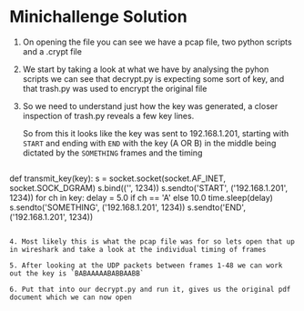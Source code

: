 # Minichallenge Solution

1. On opening the file you can see we have a pcap file, two python scripts and a .crypt file
2. We start by taking a look at what we have by analysing the pyhon scripts we can see that decrypt.py is expecting some sort of key, and that trash.py was used to encrypt the original file
3. So we need to understand just how the key was generated, a closer inspection of trash.py reveals a few key lines.

   So from this it looks like the key was sent to 192.168.1.201, starting with `START` and ending with `END` with the key (A OR B) in the middle being dictated by the `SOMETHING` frames and the timing

   ```python
def transmit_key(key):
    s = socket.socket(socket.AF_INET, socket.SOCK_DGRAM)
    s.bind(('', 1234))
    s.sendto('START', ('192.168.1.201', 1234))
    for ch in key:
        delay = 5.0 if ch == 'A' else 10.0
        time.sleep(delay)
        s.sendto('SOMETHING', ('192.168.1.201', 1234))
    s.sendto('END', ('192.168.1.201', 1234))
```

4. Most likely this is what the pcap file was for so lets open that up in wireshark and take a look at the individual timing of frames

5. After looking at the UDP packets between frames 1-48 we can work out the key is `BABAAAAABABBAABB`

6. Put that into our decrypt.py and run it, gives us the original pdf document which we can now open
